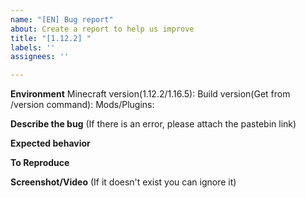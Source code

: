 ```yaml
---
name: "[EN] Bug report"
about: Create a report to help us improve
title: "[1.12.2] "
labels: ''
assignees: ''

---
```


**Environment**
Minecraft version(1.12.2/1.16.5): 
Build version(Get from /version command): 
Mods/Plugins: 

**Describe the bug**
(If there is an error, please attach the pastebin link)

**Expected behavior**

**To Reproduce**

**Screenshot/Video**
(If it doesn't exist you can ignore it)

